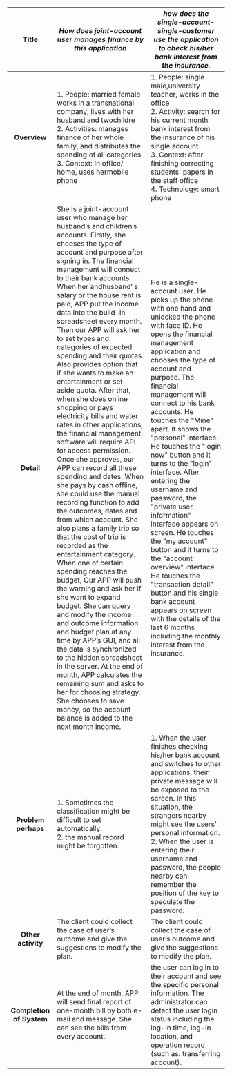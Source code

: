 |             **Title**           | *How does joint-account user manages finance by this application*<br> | *how does the single-account-single-customer use the application to check his/her bank interest from the insurance.* |
| :----------------------: | ------------------------------------------------------------ | ------------------------------------------------------------ |
|       **Overview**       | 1. People: married female works in a transnational company, lives with her  husband and twochildre <br>2. Activities: manages finance of her whole family, and distributes the spending of all categories<br>3. Context: In office/ home, uses hermobile phone | 1. People: single male,university teacher, works in the office<br>2. Activity: search for his current month bank interest from the insurance of his  single account<br>3. Context: after finishing correcting students' papers in the staff office<br>4. Technology: smart phone |
|        **Detail**        | She is a joint-account user who manage her husband’s and children’s accounts. Firstly, she chooses the type of account and purpose after signing in. The financial management will connect to their bank accounts. When her andhusband’ s salary or the house rent is paid, APP put the income data into the build-in spreadsheet every month. Then our APP will ask her to set types and categories of expected spending and their quotas. Also provides option that if she wants to make an entertainment or set-aside quota. After that, when she does online shopping or pays electricity bills and water rates in other applications, the financial management software will require API for access permission. Once she approves, our APP can record all these spending and dates. When she pays by cash offline, she could use the manual recording function to add the outcomes, dates and from which account. She also plans a family trip so that the cost of trip is recorded as the entertainment category. When one of certain spending reaches the budget, Our APP will push the warning and ask her if she want to expand budget. She can query and modify the income and outcome information and budget plan at any time by APP’s GUI, and all the data is synchronized to the hidden spreadsheet in the server. At the end of month, APP calculates the remaining sum and asks to her for choosing strategy. She chooses to save money, so the account balance is added to the next month income. | He is a single-account user. He picks up the phone with one hand and unlocked  the phone with face ID. He opens the financial management application and chooses the type of account and purpose. The financial management will connect to his bank accounts. He touches the "Mine" apart. It shows the "personal" interface. He touches the "login now" button and it turns to the "login" interface. After entering the  username and password, the "private user information" interface appears on screen. He touches the "my account" button and it turns to the "account overview" interface. He touches the "transaction detail" button and his single bank account appears on screen with the details of the last 6 months including the monthly interest from the  insurance. |
|   **Problem perhaps**    | 1. Sometimes the classification might be difficult to set automatically.<br>2. the manual record might be forgotten. | 1. When the user finishes checking his/her bank account and switches to other   applications, their private message will be exposed to the screen. In this   situation, the strangers nearby might see the users' personal information.<br>2. When the user is entering their username and password, the people nearby can   remember the position of the key to speculate the password. |
|    **Other activity**    | The client could collect the case of user’s outcome and give the suggestions  to modify the plan. | The client could collect the case of user’s outcome and give the suggestions to  modify the plan. |
| **Completion of System** | At the end of month, APP will send final report of one-month bill by both e-mail and message. She can see the bills from every account. | the user can log in to their account and see the specific personal information. The administrator can detect the user login status including the log-in time, log-in  location, and operation record (such as: transferring account). |